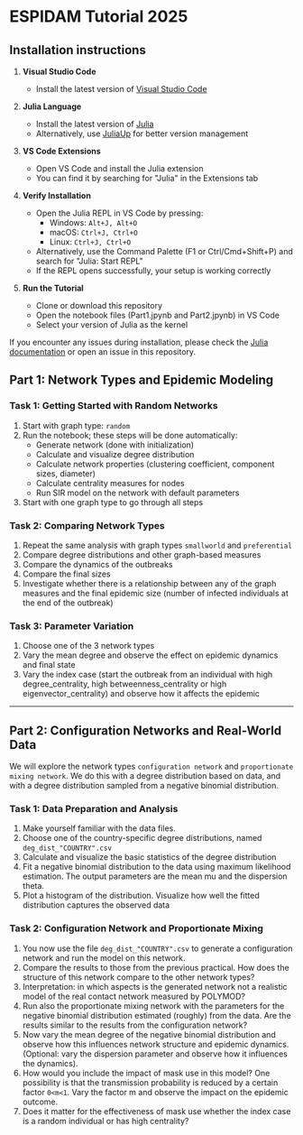 # ESPIDAM Tutorial 2025

## Installation instructions

1. **Visual Studio Code**
   - Install the latest version of [Visual Studio Code](https://code.visualstudio.com/)

2. **Julia Language**
   - Install the latest version of [Julia](https://julialang.org/downloads/)
   - Alternatively, use [JuliaUp](https://github.com/JuliaLang/juliaup) for better version management

3. **VS Code Extensions**
   - Open VS Code and install the Julia extension
   - You can find it by searching for "Julia" in the Extensions tab

4. **Verify Installation**
   - Open the Julia REPL in VS Code by pressing:
     - Windows: `Alt+J, Alt+O`
     - macOS: `Ctrl+J, Ctrl+O`
     - Linux: `Ctrl+J, Ctrl+O`
   - Alternatively, use the Command Palette (F1 or Ctrl/Cmd+Shift+P) and search for "Julia: Start REPL"
   - If the REPL opens successfully, your setup is working correctly

5. **Run the Tutorial**
   - Clone or download this repository
   - Open the notebook files (Part1.jpynb and Part2.jpynb) in VS Code
   - Select your version of Julia as the kernel
   
If you encounter any issues during installation, please check the [Julia documentation](https://docs.julialang.org/) or open an issue in this repository.

## Part 1: Network Types and Epidemic Modeling

### Task 1: Getting Started with Random Networks

1. Start with graph type: `random`
2. Run the notebook; these steps will be done automatically:
   - Generate network (done with initialization)
   - Calculate and visualize degree distribution
   - Calculate network properties (clustering coefficient, component sizes, diameter)
   - Calculate centrality measures for nodes
   - Run SIR model on the network with default parameters
3. Start with one graph type to go through all steps

### Task 2: Comparing Network Types

1. Repeat the same analysis with graph types `smallworld` and `preferential`
2. Compare degree distributions and other graph-based measures
3. Compare the dynamics of the outbreaks
4. Compare the final sizes
5. Investigate whether there is a relationship between any of the graph measures and the final epidemic size (number of infected individuals at the end of the outbreak)

### Task 3: Parameter Variation

1. Choose one of the 3 network types
2. Vary the mean degree and observe the effect on epidemic dynamics and final state
3. Vary the index case (start the outbreak from an individual with high degree_centrality, high betweenness_centrality or high eigenvector_centrality) and observe how it affects the epidemic

---

## Part 2: Configuration Networks and Real-World Data

We will explore the network types `configuration network` and `proportionate mixing network`. We do this with a degree distribution based on data, and with a degree distribution sampled from a negative binomial distribution.

### Task 1: Data Preparation and Analysis

1. Make yourself familiar with the data files.
2. Choose one of the country-specific degree distributions, named `deg_dist_"COUNTRY".csv`
3. Calculate and visualize the basic statistics of the degree distribution
4. Fit a negative binomial distribution to the data using maximum likelihood estimation. The output parameters are the mean mu and the dispersion theta.
5. Plot a histogram of the distribution. Visualize how well the fitted distribution captures the observed data

### Task 2: Configuration Network and Proportionate Mixing

1. You now use the file `deg_dist_"COUNTRY".csv` to generate a configuration network and run the model on this network. 
2. Compare the results to those from the previous practical. How does the structure of this network compare to the other network types? 
3. Interpretation: in which aspects is the generated network not a realistic model of the real contact network measured by POLYMOD?
4. Run also the proportionate mixing network with the parameters for the negative binomial distribution estimated (roughly) from the data. Are the results similar to the results from the configuration network?
5. Now vary the mean degree of the negative binomial distribution and observe how this influences network structure and epidemic dynamics. (Optional: vary the dispersion parameter and observe how it influences the dynamics). 
6. How would you include the impact of mask use in this model? One possibility is that the transmission probability is reduced by a certain factor `0<m<1`. Vary the factor m and observe the impact on the epidemic outcome. 
7. Does it matter for the effectiveness of mask use whether the index case is a random individual or has high centrality?